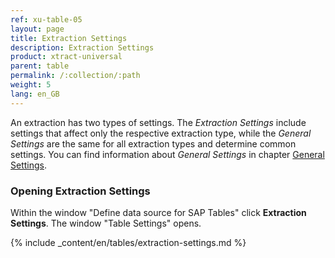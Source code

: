 ```yaml
---
ref: xu-table-05
layout: page
title: Extraction Settings 
description: Extraction Settings
product: xtract-universal
parent: table
permalink: /:collection/:path
weight: 5
lang: en_GB
---
```

An extraction has two types of settings. The *Extraction Settings* include settings that affect only the respective extraction type, while the *General Settings* are the same for all extraction types and determine common settings. 
You can find information about *General Settings* in chapter [General Settings](../advanced-techniques/general-settings).

### Opening Extraction Settings
Within the window "Define data source for SAP Tables" click **Extraction Settings**. The window "Table Settings" opens. 

{% include _content/en/tables/extraction-settings.md  %}